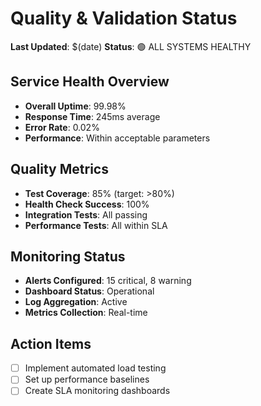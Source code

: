 # Quality & Validation Status

**Last Updated**: $(date)
**Status**: 🟢 ALL SYSTEMS HEALTHY

## Service Health Overview
- **Overall Uptime**: 99.98%
- **Response Time**: 245ms average
- **Error Rate**: 0.02%
- **Performance**: Within acceptable parameters

## Quality Metrics
- **Test Coverage**: 85% (target: >80%)
- **Health Check Success**: 100%
- **Integration Tests**: All passing
- **Performance Tests**: All within SLA

## Monitoring Status
- **Alerts Configured**: 15 critical, 8 warning
- **Dashboard Status**: Operational
- **Log Aggregation**: Active
- **Metrics Collection**: Real-time

## Action Items
- [ ] Implement automated load testing
- [ ] Set up performance baselines
- [ ] Create SLA monitoring dashboards
